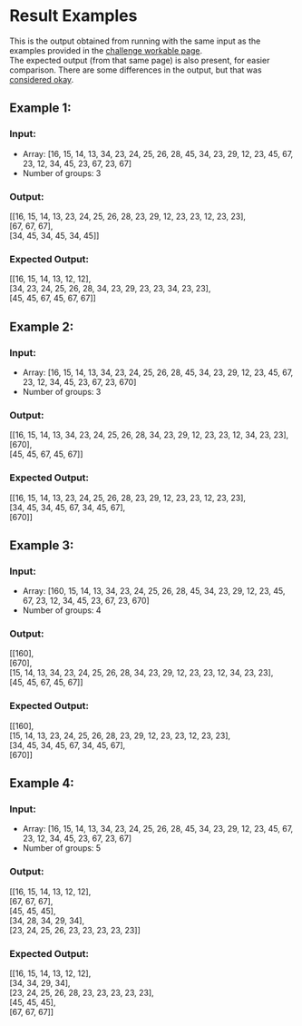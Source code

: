 # Result Examples

This is the output obtained from running with the same input as the examples provided in the [challenge workable page](https://minderacraft.workable.com/j/85F6E6EF6F).  
The expected output (from that same page) is also present, for easier comparison. There are some differences in the output, but that was [considered okay](https://www.facebook.com/minderasoftwarecraft/posts/619592118245443?comment_id=621483951389593&reply_comment_id=621538798050775&comment_tracking=%7B%22tn%22%3A%22R8%22%7D).

## Example 1:

### Input:
* Array: [16, 15, 14, 13, 34, 23, 24, 25, 26, 28, 45, 34, 23, 29, 12, 23, 45, 67, 23, 12, 34, 45, 23, 67, 23, 67]
* Number of groups: 3

### Output:
[[16, 15, 14, 13, 23, 24, 25, 26, 28, 23, 29, 12, 23, 23, 12, 23, 23],  
[67, 67, 67],  
[34, 45, 34, 45, 34, 45]]

### Expected Output:
[[16, 15, 14, 13, 12, 12],  
[34, 23, 24, 25, 26, 28, 34, 23, 29, 23, 23, 34, 23, 23],  
[45, 45, 67, 45, 67, 67]]

## Example 2:

### Input:
* Array: [16, 15, 14, 13, 34, 23, 24, 25, 26, 28, 45, 34, 23, 29, 12, 23, 45, 67, 23, 12, 34, 45, 23, 67, 23, 670]
* Number of groups: 3

### Output:
[[16, 15, 14, 13, 34, 23, 24, 25, 26, 28, 34, 23, 29, 12, 23, 23, 12, 34, 23, 23],  
[670],  
[45, 45, 67, 45, 67]]

### Expected Output:
[[16, 15, 14, 13, 23, 24, 25, 26, 28, 23, 29, 12, 23, 23, 12, 23, 23],  
[34, 45, 34, 45, 67, 34, 45, 67],  
[670]]

## Example 3:

### Input:
* Array: [160, 15, 14, 13, 34, 23, 24, 25, 26, 28, 45, 34, 23, 29, 12, 23, 45, 67, 23, 12, 34, 45, 23, 67, 23, 670]
* Number of groups: 4

### Output:
[[160],  
[670],  
[15, 14, 13, 34, 23, 24, 25, 26, 28, 34, 23, 29, 12, 23, 23, 12, 34, 23, 23],  
[45, 45, 67, 45, 67]]

### Expected Output:
[[160],  
[15, 14, 13, 23, 24, 25, 26, 28, 23, 29, 12, 23, 23, 12, 23, 23],  
[34, 45, 34, 45, 67, 34, 45, 67],  
[670]]

## Example 4:

### Input:
* Array: [16, 15, 14, 13, 34, 23, 24, 25, 26, 28, 45, 34, 23, 29, 12, 23, 45, 67, 23, 12, 34, 45, 23, 67, 23, 67]
* Number of groups: 5

### Output:
[[16, 15, 14, 13, 12, 12],  
[67, 67, 67],  
[45, 45, 45],  
[34, 28, 34, 29, 34],  
[23, 24, 25, 26, 23, 23, 23, 23, 23]]

### Expected Output:
[[16, 15, 14, 13, 12, 12],  
[34, 34, 29, 34],  
[23, 24, 25, 26, 28, 23, 23, 23, 23, 23],  
[45, 45, 45],  
[67, 67, 67]]
